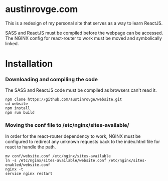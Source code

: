 # austinrovge.com
This is a redesign of my personal site that serves as a way to learn ReactJS.

SASS and ReactJS must be compiled before the webpage can be accessed.  
The NGINX config for react-router to work must be moved and symbolically linked.

# Installation
### Downloading and compiling the code  
The SASS and ReactJS code must be compiled as browsers can't read it.  

`npm clone https://github.com/austinrovge/website.git`  
`cd website`  
`npm install`  
`npm run build`  

### Moving the conf file to /etc/nginx/sites-available/  
In order for the react-router dependency to work, NGINX must be configured to redirect any unknown requests back to the index.html file for react to handle the path.  

`mv conf/website.conf /etc/nginx/sites-available`  
`ln -s /etc/nginx/sites-available/website.conf /etc/nginx/sites-enabled/website.conf`  
`nginx -t`  
`service nginx restart`
